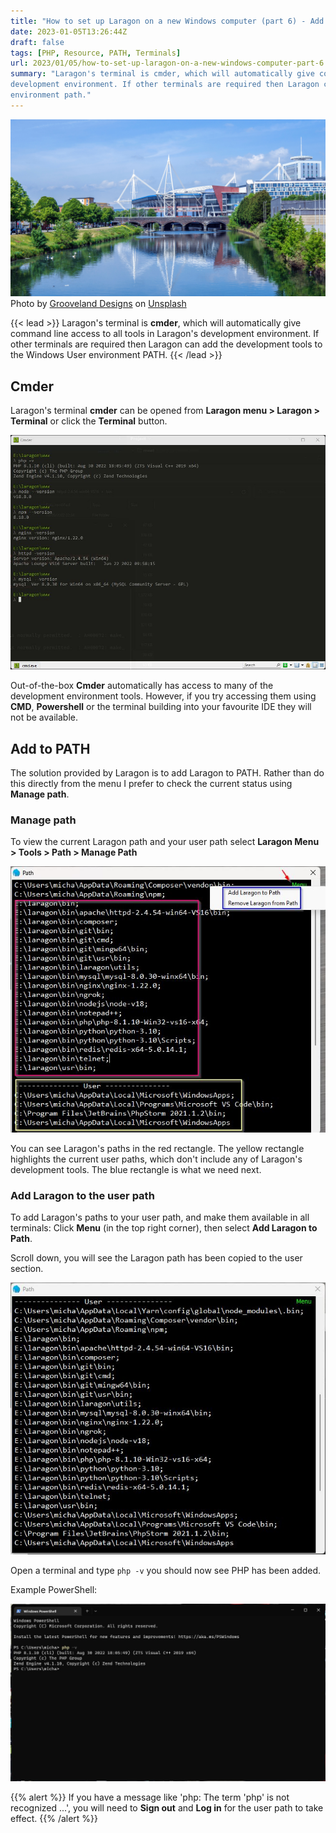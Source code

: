 ```yaml
---
title: "How to set up Laragon on a new Windows computer (part 6) - Add to path"
date: 2023-01-05T13:26:44Z
draft: false
tags: [PHP, Resource, PATH, Terminals]
url: 2023/01/05/how-to-set-up-laragon-on-a-new-windows-computer-part-6
summary: "Laragon's terminal is cmder, which will automatically give command line access to all the tools in Laragon's
development environment. If other terminals are required then Laragon can add the development tools to the Windows user
environment path."
---
```


![Principality Stadium in Cardiff overlooking River Taff](images/grooveland-designs-apekIDd6sT0-unsplash.jpg "Principality Stadium in Cardiff overlooking River Taff")
Photo
by [Grooveland Designs](https://unsplash.com/@groovelanddesigns?utm_source=unsplash&utm_medium=referral&utm_content=creditCopyText)
on [Unsplash](https://unsplash.com/photos/apekIDd6sT0?utm_source=unsplash&utm_medium=referral&utm_content=creditCopyText)

{{< lead >}}
Laragon's terminal is **cmder**, which will automatically give command line access to all tools in Laragon's development
environment. If other terminals are required then Laragon can add the development tools to the Windows User environment
PATH.
{{< /lead >}}

## Cmder

Laragon's terminal **cmder** can be opened from **Laragon menu > Laragon > Terminal** or click the **Terminal** button.

![!Cmder](images/2023-01-05_16_55_53-Cmder.jpg "Cmder")

Out-of-the-box **Cmder** automatically has access to many of the development environment tools. However, if you try
accessing them using **CMD**, **Powershell** or the terminal building into your favourite IDE they will not be
available.

## Add to PATH

The solution provided by Laragon is to add Laragon to PATH. Rather than do this directly from the menu I prefer to check
the current status using **Manage path**.

### Manage path

To view the current Laragon path and your user path select **Laragon Menu > Tools > Path > Manage Path**

![!Empty path](images/2023-01-05_17_17_01-Path.jpg "Empty user Path")

You can see Laragon's paths in the red rectangle. The yellow rectangle highlights the current user paths, which don't
include any of Laragon's development tools. The blue rectangle is what we need next.

### Add Laragon to the user path

To add Laragon's paths to your user path, and make them available in all terminals: Click **Menu** (in the top right
corner), then select **Add Laragon to Path**.

Scroll down, you will see the Laragon path has been copied to the user section.

![!Full user path](images/2023-01-05_17_23_28-Path.jpg "Full User path")

Open a terminal and type `php -v` you should now see PHP has been added.

Example PowerShell:

![!PowerShell](images/2023-01-05_17_40_13-PowerShell.jpg "PowerShell")

{{% alert %}}
If you have a message like 'php: The term 'php' is not recognized ...', you will need to **Sign out** and **Log in**
for the user path to take effect.
{{% /alert %}}

